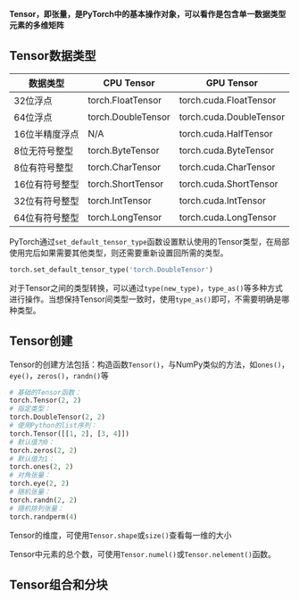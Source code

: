 **Tensor，即张量，是PyTorch中的基本操作对象，可以看作是包含单一数据类型元素的多维矩阵**

## Tensor数据类型

**数据类型** | **CPU Tensor** | **GPU Tensor**
------------|----------------|-----------------
32位浮点 | torch.FloatTensor | torch.cuda.FloatTensor
64位浮点 | torch.DoubleTensor | torch.cuda.DoubleTensor
16位半精度浮点 | N/A | torch.cuda.HalfTensor
8位无符号整型 | torch.ByteTensor | torch.cuda.ByteTensor
8位有符号整型 | torch.CharTensor | torch.cuda.CharTensor
16位有符号整型 | torch.ShortTensor | torch.cuda.ShortTensor
32位有符号整型 | torch.IntTensor | torch.cuda.IntTensor
64位有符号整型 | torch.LongTensor | torch.cuda.LongTensor


PyTorch通过`set_default_tensor_type`函数设置默认使用的Tensor类型，在局部使用完后如果需要其他类型，则还需要重新设置回所需的类型。
```python
torch.set_default_tensor_type('torch.DoubleTensor')
```

对于Tensor之间的类型转换，可以通过`type(new_type)`，`type_as()`等多种方式进行操作。当想保持Tensor间类型一致时，使用`type_as()`即可，不需要明确是哪种类型。

## Tensor创建

Tensor的创建方法包括：构造函数`Tensor()`，与NumPy类似的方法，如`ones()`，`eye()`，`zeros()`，`randn()`等
```python
# 基础的Tensor函数：
torch.Tensor(2, 2)
# 指定类型：
torch.DoubleTensor(2, 2)
# 使用Python的list序列：
torch.Tensor([[1, 2], [3, 4]])
# 默认值为0：
torch.zeros(2, 2)
# 默认值为1：
torch.ones(2, 2)
# 对角张量：
torch.eye(2, 2)
# 随机张量：
torch.randn(2, 2)
# 随机排列张量：
torch.randperm(4)
``` 

Tensor的维度，可使用`Tensor.shape`或`size()`查看每一维的大小

Tensor中元素的总个数，可使用`Tensor.numel()`或`Tensor.nelement()`函数。

## Tensor组合和分块

